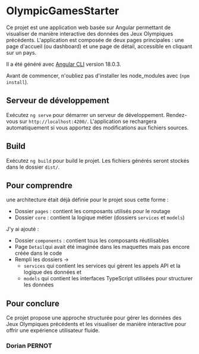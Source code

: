 # OlympicGamesStarter

Ce projet est une application web basée sur Angular permettant de visualiser de manière interactive des données des Jeux Olympiques précédents. L'application est composée de deux pages principales : une page d'accueil (ou dashboard) et une page de détail, accessible en cliquant sur un pays.

Il a été généré avec [Angular CLI](https://github.com/angular/angular-cli) version 18.0.3.

Avant de commencer, n'oubliez pas d'installer les node_modules avec (`npm install`).

## Serveur de développement

Exécutez `ng serve` pour démarrer un serveur de développement. Rendez-vous sur `http://localhost:4200/`. L'application se rechargera automatiquement si vous apportez des modifications aux fichiers sources.

## Build

Exécutez `ng build` pour build le projet. Les fichiers générés seront stockés dans le dossier `dist/`.

## Pour comprendre

une architecture était déjà définie pour le projet sous cette forme :

- Dossier `pages` : contient les composants utilisés pour le routage
- Dossier `core` : contient la logique métier (dossiers `services` et `models`)

J'y ai ajouté :

- Dossier `components` : contient tous les composants réutilisables
- Page `Detail`qui avait été imaginée dans les maquettes mais pas encore créée dans le code
- Rempli les dossiers ->
  - `services` qui contient les services qui gèrent les appels API et la logique des données
  et 
  - `models` qui contient les interfaces TypeScript utilisées pour structurer les données

## Pour conclure

Ce projet propose une approche structurée pour gérer les données des Jeux Olympiques précédents et les visualiser de manière interactive pour offrir une expérience utilisateur fluide.

### Dorian PERNOT ###